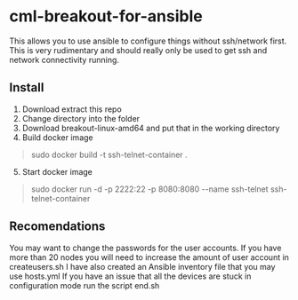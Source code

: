 # cml-breakout-for-ansible
This allows you to use ansible to configure things without ssh/network first.
This is very rudimentary and should really only be used to get ssh and network connectivity running.

## Install
1. Download extract this repo
2. Change directory into the folder
3. Download breakout-linux-amd64 and put that in the working directory
4. Build docker image
>sudo docker build -t ssh-telnet-container .
5. Start docker image
>sudo docker run -d -p 2222:22 -p 8080:8080 --name ssh-telnet ssh-telnet-container

## Recomendations
You may want to change the passwords for the user accounts.
If you have more than 20 nodes you will need to increase the amount of user account in createusers.sh
I have also created an Ansible inventory file that you may use hosts.yml
If you have an issue that all the devices are stuck in configuration mode run the script end.sh
